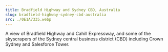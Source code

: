 ```yaml
---
title: Bradfield Highway and Sydney CBD, Australia
slug: bradfield-highway-sydney-cbd-australia
src: ./0E1A7335.webp
---
```


A view of Bradfield Highway and Cahill Expressway, and some of the skyscrapers
of the Sydney central business district (CBD) including Crown Sydney and
Salesforce Tower.
